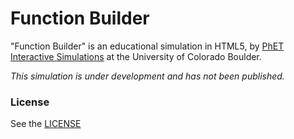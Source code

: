 Function Builder
================

"Function Builder" is an educational simulation in HTML5, by <a href="http://phet.colorado.edu/" target="_blank">PhET Interactive Simulations</a>
at the University of Colorado Boulder.

*This simulation is under development and has not been published.*

### License
See the <a href="https://github.com/phetsims/{REPOSITORY_NAME}/blob/master/LICENSE" target="_blank">LICENSE</a>
